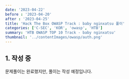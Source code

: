 ```yaml
---
date: '2023-04-22'
before : '2023-04-20'
after : '2023-04-25'
title: 'Hack The Box OWASP Track : baby nginxatsu 풀이'
categories: ['C-SEC', 'KOR', 'owasp', 'HTB']
summary: 'HTB OWASP TOP 10 Track - baby nginxatsu'
thumbnail: '../contentImages/owasp/auth.png'
---
```


## 1. 작성 중

문제풀이는 완료했지만, 풀이는 작성 예정입니다.